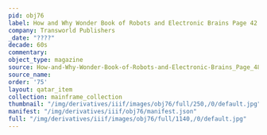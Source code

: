 ```yaml
---
pid: obj76
label: How and Why Wonder Book of Robots and Electronic Brains Page 42
company: Transworld Publishers
_date: "????"
decade: 60s
commentary:
object_type: magazine
source: How-and-Why-Wonder-Book-of-Robots-and-Electronic-Brains_Page_48
source_name:
order: '75'
layout: qatar_item
collection: mainframe_collection
thumbnail: "/img/derivatives/iiif/images/obj76/full/250,/0/default.jpg"
manifest: "/img/derivatives/iiif/obj76/manifest.json"
full: "/img/derivatives/iiif/images/obj76/full/1140,/0/default.jpg"
---
```


